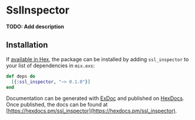 # SslInspector

**TODO: Add description**

## Installation

If [available in Hex](https://hex.pm/docs/publish), the package can be installed
by adding `ssl_inspector` to your list of dependencies in `mix.exs`:

```elixir
def deps do
  [{:ssl_inspector, "~> 0.1.0"}]
end
```

Documentation can be generated with [ExDoc](https://github.com/elixir-lang/ex_doc)
and published on [HexDocs](https://hexdocs.pm). Once published, the docs can
be found at [https://hexdocs.pm/ssl_inspector](https://hexdocs.pm/ssl_inspector).

